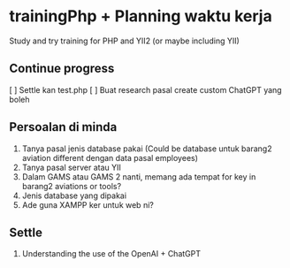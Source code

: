 # trainingPhp + Planning waktu kerja
Study and try training for PHP and YII2 (or maybe including YII)

## Continue progress
[ ] Settle kan test.php
[ ] Buat research pasal create custom ChatGPT yang boleh 

## Persoalan di minda
1. Tanya pasal jenis database pakai (Could be database untuk barang2 aviation different dengan data pasal employees)
2. Tanya pasal server atau YII
3. Dalam GAMS atau GAMS 2 nanti, memang ada tempat for key in barang2 aviations or tools?
4. Jenis database yang dipakai
5. Ade guna XAMPP ker untuk web ni?

## Settle
1. Understanding the use of the OpenAI + ChatGPT 